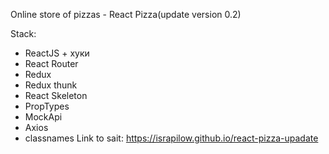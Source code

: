 Online store of pizzas - React Pizza(update version 0.2)

Stack:

- ReactJS + хуки
- React Router
- Redux
- Redux thunk
- React Skeleton
- PropTypes
- MockApi
- Axios
- classnames
  Link to sait: https://israpilow.github.io/react-pizza-upadate

